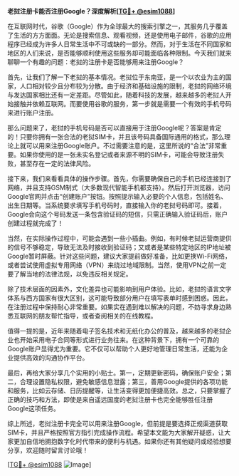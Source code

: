 **老挝注册卡能否注册Google？深度解析[[TG💪+ @esim1088](https://t.me/s/esim1088)]**

在互联网时代，谷歌（Google）作为全球最大的搜索引擎之一，其服务几乎覆盖了生活的方方面面。无论是搜索信息、观看视频，还是使用电子邮件，谷歌的应用程序已经成为许多人日常生活中不可或缺的一部分。然而，对于生活在不同国家和地区的人们来说，是否能够顺利使用这些服务却可能面临各种限制。今天我们就来聊聊一个有趣的问题：老挝的注册卡是否能够用来注册Google？

首先，让我们了解一下老挝的基本情况。老挝位于东南亚，是一个以农业为主的国家，人口相对较少且分布较为分散。由于经济和基础设施的限制，老挝的网络环境与发达国家相比还有一定差距。尽管如此，随着科技的发展，越来越多的老挝人开始接触并依赖互联网。而要使用谷歌的服务，第一步就是需要一个有效的手机号码来进行账户注册。

那么问题来了，老挝的手机号码是否可以直接用于注册Google呢？答案是肯定的！只要你拥有一张合法的老挝SIM卡，并且该号码具备国际通用的格式，那么理论上就可以用来注册Google账户。不过需要注意的是，这里所说的“合法”非常重要。如果你使用的是一张未实名登记或者来源不明的SIM卡，可能会导致注册失败，甚至存在一定的法律风险。

接下来，我们来看看具体的操作步骤。首先，你需要确保自己的手机已经连接到了网络，并且支持GSM制式（大多数现代智能手机都支持）。然后打开浏览器，访问Google官网并点击“创建账户”按钮。按照提示输入必要的个人信息，包括姓名、出生日期等。当系统要求填写手机号码时，直接输入你的老挝号码即可。接着，Google会向这个号码发送一条包含验证码的短信，只需正确输入验证码后，账户创建过程就完成了！

当然，在实际操作过程中，可能会遇到一些小插曲。例如，有时候老挝运营商提供的信号不够稳定，导致无法及时接收到验证码；又或者是某些特定地区的IP地址被Google暂时屏蔽。针对这些问题，建议大家提前做好准备，比如更换Wi-Fi网络，或者尝试使用虚拟专用网络（VPN）来绕过地域限制。当然，使用VPN之前一定要了解当地的法律法规，以免违反相关规定。

除了技术层面的因素外，文化差异也可能影响到用户体验。比如，老挝的语言文字体系与西方国家有很大区别，这可能导致部分用户在填写表单时感到困惑。因此，在注册过程中保持耐心非常重要。如果实在遇到难以解决的问题，不妨寻求身边熟悉互联网的朋友帮忙指导，或者查阅相关的在线教程。

值得一提的是，近年来随着电子签名技术和无纸化办公的普及，越来越多的老挝企业也开始采用电子合同等形式进行业务往来。在这种背景下，拥有一个可靠的Google账户显得尤为重要。它不仅可以帮助个人更好地管理日常生活，还能为企业提供高效的沟通协作平台。

最后，再给大家分享几个实用的小贴士。第一，定期更新密码，确保账户安全；第二，合理设置隐私权限，避免敏感信息泄露；第三，善用Google提供的各项功能和服务，比如云存储、日历提醒等，让生活变得更加便捷高效。总之，只要掌握了正确的技巧和方法，即使是来自遥远国度的老挝注册卡也完全能够胜任注册Google这项任务。

综上所述，老挝注册卡完全可以用来注册Google，但前提是要选择正规渠道获取SIM卡，并且严格按照官方指引完成操作流程。希望本文能为大家解开疑惑，让大家更加自信地拥抱数字化时代带来的便利与机遇。如果你还有其他疑问或经验想要分享，欢迎随时留言讨论哦！

[[TG💪+ @esim1088](https://t.me/s/esim1088) ![Image](https://i.postimg.cc/4NQfJmqS/Snipaste-2025-05-13-00-14-12.png)]